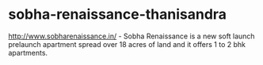 # sobha-renaissance-thanisandra
http://www.sobharenaissance.in/ - Sobha Renaissance is a new soft launch prelaunch apartment spread over 18 acres of land and it offers 1 to 2 bhk apartments.
